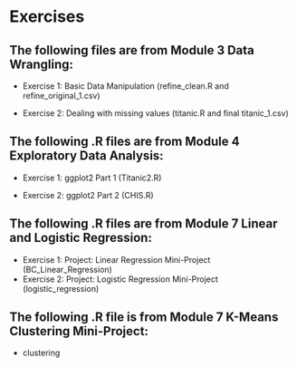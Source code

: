 # Exercises

## The following files are from Module 3 Data Wrangling:

* Exercise 1: Basic Data Manipulation (refine_clean.R and refine_original_1.csv)

* Exercise 2: Dealing with missing values (titanic.R and final titanic_1.csv)

## The following .R files are from Module 4 Exploratory Data Analysis:

* Exercise 1: ggplot2 Part 1 (Titanic2.R)

* Exercise 2: ggplot2 Part 2 (CHIS.R)

## The following .R files are from Module 7 Linear and Logistic Regression:

* Exercise 1: Project: Linear Regression Mini-Project (BC_Linear_Regression)
* Exercise 2: Project: Logistic Regression Mini-Project (logistic_regression)

## The following .R file is from Module 7 K-Means Clustering Mini-Project:

* clustering
